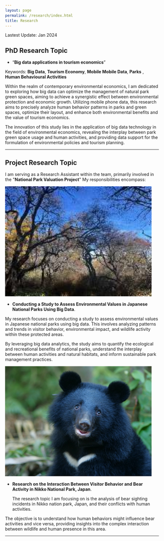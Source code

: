 ```yaml
---
layout: page
permalink: /research/index.html
title: Research
---
```


Lastest Update: Jan 2024

## PhD Research Topic 

- “**Big data applications in tourism economics**”<br>

Keywords:  **Big Data**, **Tourism Economy**, **Mobile Mobile Data**, **Parks** , **Human Behavioural Activities**<br> 

Within the realm of contemporary environmental economics, I am dedicated to exploring how big data can optimize the management of natural park green spaces, aiming to achieve a synergistic effect between environmental protection and economic growth. Utilizing mobile phone data, this research aims to precisely analyze human behavior patterns in parks and green spaces, optimize their layout, and enhance both environmental benefits and the value of tourism economics. <br>

The innovation of this study lies in the application of big data technology in the field of environmental economics, revealing the interplay between park green space usage and human activities, and providing data support for the formulation of environmental policies and tourism planning. <br>

---

## Project Research Topic

 I am serving as a Research Assistant within the team, primarily involved in the "**National Park Valuation Project**" My responsibilities encompass:<br>

 <img src="/images/nature1.jpg" class="floatpic" width="480" height="360"><br>
 
 
-  **Conducting a Study to Assess Environmental Values in Japanese National Parks Using Big Data**.<br>

  My research focuses on conducting a study to assess environmental values in Japanese national parks using big data. This involves analyzing patterns and trends in visitor behavior, environmental impact, and wildlife activity within these protected areas.<br>

By leveraging big data analytics, the study aims to quantify the ecological and recreational benefits of national parks, understand the interplay between human activities and natural habitats, and inform sustainable park management practices. <br>
   
<img src="/images/bear1.jpg" class="floatpic" width="480" height="360"><br>


- **Research on the Interaction Between Visitor Behavior and Bear Activity in Nikko National Park, Japan**.<br>

  The research topic I am focusing on is the analysis of bear sighting incidents in Nikko nation park, Japan, and their conflicts with human activities.<br>

The objective is to understand how human behaviors might influence bear activities and vice versa, providing insights into the complex interaction between wildlife and human presence in this area.
<br>

---
